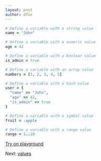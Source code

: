 ```yaml
---
layout: post
author: dfxe
---
```


```rb
# Define a variable with a string value
name = "John"

# Define a variable with a numeric value
age = 42

# Define a variable with a boolean value
is_admin = true

# Define a variable with an array value
numbers = [1, 2, 3, 4, 5]

# Define a variable with a hash value
user = {
  "name" => "John",
  "age" => 42,
  "is_admin" => true
}

# Define a variable with a symbol value
fruit = :apple

# Define a variable with a range value
range = 1..10
```

[Try on playground](https://onecompiler.com/ruby/3yh7dhbz9)

Next: [values](/2022/11/07/constants.html)
